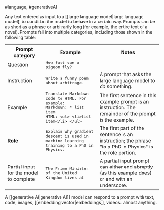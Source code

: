 #language, #generativeAI

Any text entered as input to a [[large language model|large language model]]
to condition the model to behave in a certain way. Prompts can be as short as a
phrase or arbitrarily long (for example, the entire text of a novel). Prompts
fall into multiple categories, including those shown in the following table:

<table>
  <tr><th>Prompt category</th> <th>Example</th> <th>Notes</th></tr>
  <tr>
    <td>Question</td>
    <td><tt>How fast can a pigeon fly?</tt></td>
  </tr>
  <tr>
    <td>Instruction</td>
    <td><tt>Write a funny poem about arbitrage.</tt></td>
    <td>A prompt that asks the large language model to <i>do</i> something.</td>
  </tr>
  <tr>
    <td>Example</td>
    <td><tt>Translate Markdown code to HTML. For example:
        <br/>
        Markdown: * list item
        <br/>
        HTML: &lt;ul&gt; &lt;li&gt;list item&lt;/li&gt; &lt;/ul&gt;</tt></td>
    <td>The first sentence in this example prompt is an instruction.
        The remainder of the prompt is the example. </td>
  </tr>
  <tr>
    <td><a href="#role-prompting"><b>Role</b></a></td>
    <td><tt>Explain why gradient descent is used in machine learning training to
        a PhD in Physics.</tt></td>
    <td>The first part of the sentence is an instruction; the phrase
        "to a PhD in Physics" is the role portion.</td>
  </tr>
  <tr>
    <td>Partial input for the model to complete</td>
    <td><tt>The Prime Minister of the United Kingdom lives at</tt></td>
    <td>A partial input prompt can either end abruptly (as this example does)
        or end with an underscore.</td>
  </tr>
</table>

A [[generative AI|generative AI]] model can respond to a prompt with text,
code, images, [[embedding vector|embeddings]], videos…almost anything.

